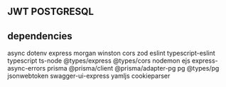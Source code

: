 ## JWT POSTGRESQL


## dependencies
async 
dotenv
express
morgan
winston
cors 
zod
eslint
typescript-eslint
typescript
ts-node
@types/express
@types/cors
nodemon
ejs
express-async-errors
prisma
@prisma/client
@prisma/adapter-pg
pg
@types/pg
jsonwebtoken
swagger-ui-express
yamljs
cookieparser